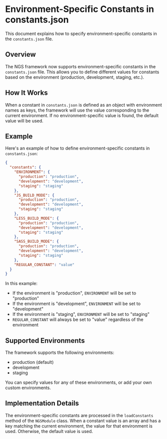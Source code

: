# Environment-Specific Constants in constants.json

This document explains how to specify environment-specific constants in the `constants.json` file.

## Overview

The NGS framework now supports environment-specific constants in the `constants.json` file. This allows you to define different values for constants based on the environment (production, development, staging, etc.).

## How It Works

When a constant in `constants.json` is defined as an object with environment names as keys, the framework will use the value corresponding to the current environment. If no environment-specific value is found, the default value will be used.

## Example

Here's an example of how to define environment-specific constants in `constants.json`:

```json
{
  "constants": {
    "ENVIRONMENT": {
      "production": "production",
      "development": "development",
      "staging": "staging"
    },
    "JS_BUILD_MODE": {
      "production": "production",
      "development": "development",
      "staging": "staging"
    },
    "LESS_BUILD_MODE": {
      "production": "production",
      "development": "development",
      "staging": "staging"
    },
    "SASS_BUILD_MODE": {
      "production": "production",
      "development": "development",
      "staging": "staging"
    },
    "REGULAR_CONSTANT": "value"
  }
}
```

In this example:
- If the environment is "production", `ENVIRONMENT` will be set to "production"
- If the environment is "development", `ENVIRONMENT` will be set to "development"
- If the environment is "staging", `ENVIRONMENT` will be set to "staging"
- `REGULAR_CONSTANT` will always be set to "value" regardless of the environment

## Supported Environments

The framework supports the following environments:
- production (default)
- development
- staging

You can specify values for any of these environments, or add your own custom environments.

## Implementation Details

The environment-specific constants are processed in the `loadConstants` method of the `NGSModule` class. When a constant value is an array and has a key matching the current environment, the value for that environment is used. Otherwise, the default value is used.
